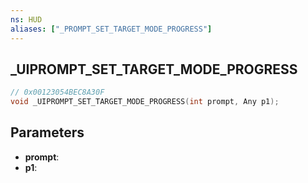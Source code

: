 ```yaml
---
ns: HUD
aliases: ["_PROMPT_SET_TARGET_MODE_PROGRESS"]
---
```

## _UIPROMPT_SET_TARGET_MODE_PROGRESS

```c
// 0x00123054BEC8A30F
void _UIPROMPT_SET_TARGET_MODE_PROGRESS(int prompt, Any p1);
```

## Parameters
* **prompt**:
* **p1**:
